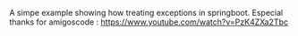 A simpe example showing how treating exceptions in springboot. Especial thanks for amigoscode : https://www.youtube.com/watch?v=PzK4ZXa2Tbc

